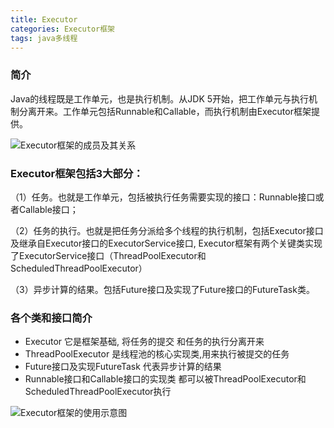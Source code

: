 ```yaml
---
title: Executor
categories: Executor框架
tags: java多线程
---
```

### 简介
Java的线程既是工作单元，也是执行机制。从JDK 5开始，把工作单元与执行机制分离开来。工作单元包括Runnable和Callable，而执行机制由Executor框架提供。

![Executor框架的成员及其关系](http://blog.sjjtcloud.com/blog/20191122/lELRVLBzyvMY.png?imageslim)


### Executor框架包括3大部分：

（1）任务。也就是工作单元，包括被执行任务需要实现的接口：Runnable接口或者Callable接口；

（2）任务的执行。也就是把任务分派给多个线程的执行机制，包括Executor接口及继承自Executor接口的ExecutorService接口, Executor框架有两个关键类实现了ExecutorService接口（ThreadPoolExecutor和ScheduledThreadPoolExecutor）

（3）异步计算的结果。包括Future接口及实现了Future接口的FutureTask类。


### 各个类和接口简介
* Executor 它是框架基础, 将任务的提交 和任务的执行分离开来
* ThreadPoolExecutor 是线程池的核心实现类,用来执行被提交的任务
* Future接口及实现FutureTask 代表异步计算的结果
* Runnable接口和Callable接口的实现类 都可以被ThreadPoolExecutor和ScheduledThreadPoolExecutor执行

![Executor框架的使用示意图](http://blog.sjjtcloud.com/blog/20191122/jh9FyfKXLM3U.png?imageslim)


